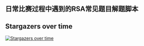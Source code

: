 ## 日常比赛过程中遇到的RSA常见题目解题脚本


## Stargazers over time

[![Stargazers over time](https://starchart.cc/Mr-Aur0ra/RSA.svg)](https://starchart.cc/Mr-Aur0ra/RSA)
